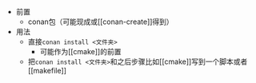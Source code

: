 - 前置
  - conan包（可能现成或[[conan-create]]得到）
- 用法
  - 直接`conan install <文件夹>`
    - 可能作为[[cmake]]的前置
  - 把`conan install <文件夹>`和之后步骤比如[[cmake]]写到一个脚本或者[[makefile]]